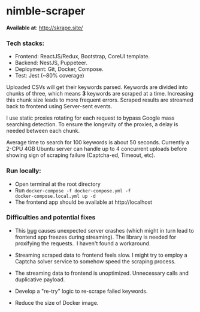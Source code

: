 # nimble-scraper
**Available at**: http://skrape.site/

### Tech stacks:
- Frontend: ReactJS/Redux, Bootstrap, CoreUI template.
- Backend: NestJS, Puppeteer.
- Deployment: Git, Docker, Compose.
- Test: Jest (~80% coverage)

Uploaded CSVs will get their keywords parsed. Keywords are divided into chunks of three, which means **3** keywords are scraped at a time. Increasing this chunk size leads to more frequent errors. Scraped results are streamed back to frontend using Server-sent events.

I use static proxies rotating for each request to bypass Google mass searching detection. To ensure the longevity of the proxies, a delay is needed between each chunk.

Average time to search for 100 keywords is about 50 seconds. Currently a 2-CPU 4GB Ubuntu server can handle up to 4 concurrent uploads before showing sign of scraping failure (Captcha-ed, Timeout, etc).

### Run locally: 

- Open terminal at the root directory
- Run <code>docker-compose -f docker-compose.yml -f docker-compose.local.yml up -d </code>
- The frontend app should be available at http://localhost

### Difficulties and potential fixes
- This [bug](https://github.com/Cuadrix/puppeteer-page-proxy/issues/76) causes unexpected server crashes (which might in turn lead to frontend app freezes during streaming). The library is needed for proxifying the requests.  I haven't found a workaround.

- Streaming scraped data to frontend feels slow. I might try to employ a Captcha solver service to somehow speed the scraping process.

- The streaming data to frontend is unoptimized. Unnecessary calls and duplicative payload.

- Develop a "re-try" logic to re-scrape failed keywords.

- Reduce the size of Docker image.
